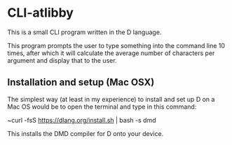 # CLI-atlibby

This is a small CLI program written in the D language.

This program prompts the user to type something into the command line 10 times, 
after which it will calculate the average number of characters per argument and display
that to the user.

## Installation and setup (Mac OSX)

The simplest way (at least in my experience) to install and set up D on a Mac OS would be to
open the terminal and type in this command:

~curl -fsS https://dlang.org/install.sh | bash -s dmd

This installs the DMD compiler for D onto your device.
